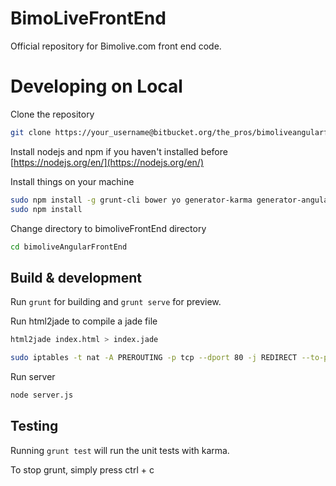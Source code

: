 # BimoLiveFrontEnd #
Official repository for Bimolive.com front end code.

# Developing on Local
Clone the repository
``` bash
git clone https://your_username@bitbucket.org/the_pros/bimoliveangularfrontend.git bimoliveAngularFrontEnd
```

Install nodejs and npm if you haven't installed before
[https://nodejs.org/en/](https://nodejs.org/en/)

Install things on your machine
```bash
sudo npm install -g grunt-cli bower yo generator-karma generator-angular
sudo npm install
```

Change directory to bimoliveFrontEnd directory
```bash
cd bimoliveAngularFrontEnd
```

## Build & development

Run `grunt` for building and `grunt serve` for preview.

Run html2jade to compile a jade file
```bash
html2jade index.html > index.jade
```

```bash
sudo iptables -t nat -A PREROUTING -p tcp --dport 80 -j REDIRECT --to-ports 8000
```

Run server
```bash
node server.js
```

## Testing

Running `grunt test` will run the unit tests with karma.

To stop grunt, simply press ctrl + c